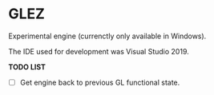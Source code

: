 # GLEZ

Experimental engine (currenctly only available in Windows).

The IDE used for development was Visual Studio 2019.


**TODO LIST**


- [ ] Get engine back to previous GL functional state.
